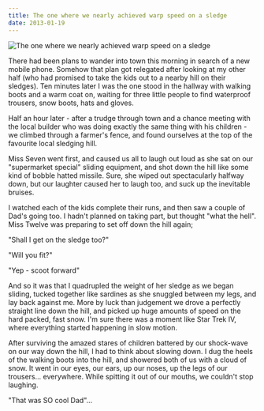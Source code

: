 ```yaml
---
title: The one where we nearly achieved warp speed on a sledge
date: 2013-01-19
---
```


![The one where we nearly achieved warp speed on a sledge](https://source.unsplash.com/vP3pnOoCiYE/1600x900)

There had been plans to wander into town this morning in search of a new mobile phone. Somehow that plan got relegated after looking at my other half (who had promised to take the kids out to a nearby hill on their sledges). Ten minutes later I was the one stood in the hallway with walking boots and a warm coat on, waiting for three little people to find waterproof trousers, snow boots, hats and gloves.

Half an hour later - after a trudge through town and a chance meeting with the local builder who was doing exactly the same thing with his children - we climbed through a farmer's fence, and found ourselves at the top of the favourite local sledging hill.

Miss Seven went first, and caused us all to laugh out loud as she sat on our "supermarket special" sliding equipment, and shot down the hill like some kind of bobble hatted missile. Sure, she wiped out spectacularly halfway down, but our laughter caused her to laugh too, and suck up the inevitable bruises.

I watched each of the kids complete their runs, and then saw a couple of Dad's going too. I hadn't planned on taking part, but thought "what the hell". Miss Twelve was preparing to set off down the hill again;

"Shall I get on the sledge too?"

"Will you fit?"

"Yep - scoot forward"

And so it was that I quadrupled the weight of her sledge as we began sliding, tucked together like sardines as she snuggled between my legs, and lay back against me. More by luck than judgement we drove a perfectly straight line down the hill, and picked up huge amounts of speed on the hard packed, fast snow. I'm sure there was a moment like Star Trek IV, where everything started happening in slow motion.

After surviving the amazed stares of children battered by our shock-wave on our way down the hill, I had to think about slowing down. I dug the heels of the walking boots into the hill, and showered both of us with a cloud of snow. It went in our eyes, our ears, up our noses, up the legs of our trousers... everywhere. While spitting it out of our mouths, we couldn't stop laughing.

"That was SO cool Dad"...